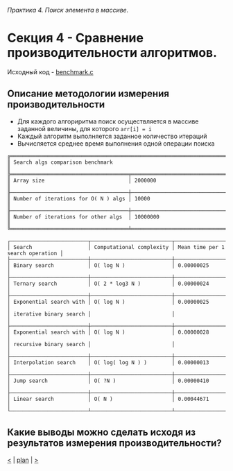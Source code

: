 _Практика 4. Поиск элемента в массиве._

# Cекция 4 - Сравнение производительности алгоритмов.

Исходный код - [benchmark.c](../src/benchmark.c)

## Описание методологии измерения производительности

* Для каждого алгориритма поиск осуществляется в массиве заданной величины, для которого `arr[i] = i`
* Каждый алгоритм выполняется заданное количество итераций
* Вычисляется среднее время выполнения одной операции поиска

```
╔═══════════════════════════════════════════════════════════════════════════════════════╗
║ Search algs comparison benchmark                                                      ║
╠══════════════════════════════════════╤════════════════════════════════════════════════╣
║ Array size                           │ 2000000                                        ║
╟──────────────────────────────────────┼────────────────────────────────────────────────╢
║ Number of iterations for O( N ) algs │ 10000                                          ║
╟──────────────────────────────────────┼────────────────────────────────────────────────╢
║ Number of iterations for other algs  │ 10000000                                       ║
╚══════════════════════════════════════╧════════════════════════════════════════════════╝

┌─────────────────────────┬──────────────────────────┬──────────────────────────────────┐
│ Search                  │ Computational complexity │ Mean time per 1 search operation │
├─────────────────────────┼──────────────────────────┼──────────────────────────────────┤
│ Binary search           │ O( log N )               │ 0.00000025                       │
├─────────────────────────┼──────────────────────────┼──────────────────────────────────┤
│ Ternary search          │ O( 2 * log3 N )          │ 0.00000024                       │
├─────────────────────────┼──────────────────────────┼──────────────────────────────────┤
│ Exponential search with │ O( log N )               │ 0.00000025                       │
│ iterative binary search │                          │                                  │
├─────────────────────────┼──────────────────────────┼──────────────────────────────────┤
│ Exponential search with │ O( log N )               │ 0.00000028                       │
│ recursive binary search │                          │                                  │
├─────────────────────────┼──────────────────────────┼──────────────────────────────────┤
│ Interpolation search    │ O( log( log N ) )        │ 0.00000013                       │
├─────────────────────────┼──────────────────────────┼──────────────────────────────────┤
│ Jump search             │ O( ?N )                  │ 0.00000410                       │
├─────────────────────────┼──────────────────────────┼──────────────────────────────────┤
│ Linear search           │ O( N )                   │ 0.00044671                       │
└─────────────────────────┴──────────────────────────┴──────────────────────────────────┘
```

## Какие выводы можно сделать исходя из результатов измерения производительности?

[<](3.md) | [plan](../practice.md) | [>](5.md)
